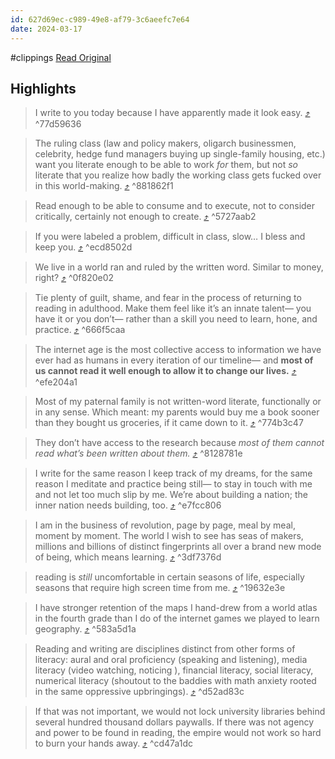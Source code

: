 ```yaml
---
id: 627d69ec-c989-49e8-af79-3c6aeefc7e64
date: 2024-03-17
---
```


#clippings
[Read Original](https://ismatu.substack.com/p/youve-been-traumatized-into-hating)

## Highlights

> I write to you today because I have apparently made it look easy. [⤴️](https://omnivore.app/me/you-ve-been-traumatized-into-hating-reading-and-it-makes-you-eas-18e4b427b9f#77d59636-3942-4e7f-99d3-4cbc0cfeeeb6)  ^77d59636

> The ruling class (law and policy makers, oligarch businessmen, celebrity, hedge fund managers buying up single-family housing, etc.) want you literate enough to be able to work _for_ them, but not _so_ literate that you realize how badly the working class gets fucked over in this world-making. [⤴️](https://omnivore.app/me/you-ve-been-traumatized-into-hating-reading-and-it-makes-you-eas-18e4b427b9f#881862f1-a50f-4211-b5a0-e03c3508139d)  ^881862f1

> Read enough to be able to consume and to execute, not to consider critically, certainly not enough to create. [⤴️](https://omnivore.app/me/you-ve-been-traumatized-into-hating-reading-and-it-makes-you-eas-18e4b427b9f#5727aab2-b220-414d-9c6b-f3b7cb9e4be4)  ^5727aab2

> If you were labeled a problem, difficult in class, slow… I bless and keep you. [⤴️](https://omnivore.app/me/you-ve-been-traumatized-into-hating-reading-and-it-makes-you-eas-18e4b427b9f#ecd8502d-5828-4648-9929-b71a32e8ebed)  ^ecd8502d

> We live in a world ran and ruled by the written word. Similar to money, right? [⤴️](https://omnivore.app/me/you-ve-been-traumatized-into-hating-reading-and-it-makes-you-eas-18e4b427b9f#0f820e02-e4e8-4d18-a93f-1ebb4e36cd0d)  ^0f820e02

> Tie plenty of guilt, shame, and fear in the process of returning to reading in adulthood. Make them feel like it’s an innate talent— you have it or you don’t— rather than a skill you need to learn, hone, and practice. [⤴️](https://omnivore.app/me/you-ve-been-traumatized-into-hating-reading-and-it-makes-you-eas-18e4b427b9f#666f5caa-175a-426e-8aaa-7524f2e34c2c)  ^666f5caa

> The internet age is the most collective access to information we have ever had as humans in every iteration of our timeline— and **most of us cannot read it well enough to allow it to change our lives.** [⤴️](https://omnivore.app/me/you-ve-been-traumatized-into-hating-reading-and-it-makes-you-eas-18e4b427b9f#efe204a1-3923-4d3d-9e07-cf9bf508e059)  ^efe204a1

> Most of my paternal family is not written-word literate, functionally or in any sense. Which meant: my parents would buy me a book sooner than they bought us groceries, if it came down to it. [⤴️](https://omnivore.app/me/you-ve-been-traumatized-into-hating-reading-and-it-makes-you-eas-18e4b427b9f#774b3c47-3ae8-4ccb-a652-12194347f5cd)  ^774b3c47

> They don’t have access to the research because _most of them cannot read what’s been written about them._ [⤴️](https://omnivore.app/me/you-ve-been-traumatized-into-hating-reading-and-it-makes-you-eas-18e4b427b9f#8128781e-263c-49f6-ad7a-ff78f62e4802)  ^8128781e

> I write for the same reason I keep track of my dreams, for the same reason I meditate and practice being still— to stay in touch with me and not let too much slip by me. We’re about building a nation; the inner nation needs building, too. [⤴️](https://omnivore.app/me/you-ve-been-traumatized-into-hating-reading-and-it-makes-you-eas-18e4b427b9f#e7fcc806-a4bf-4526-9d9b-57dfb6b75dd6)  ^e7fcc806

> I am in the business of revolution, page by page, meal by meal, moment by moment. The world I wish to see has seas of makers, millions and billions of distinct fingerprints all over a brand new mode of being, which means learning. [⤴️](https://omnivore.app/me/you-ve-been-traumatized-into-hating-reading-and-it-makes-you-eas-18e4b427b9f#3df7376d-65dd-4465-bc90-91f6ed6fd482)  ^3df7376d

> reading is _still_ uncomfortable in certain seasons of life, especially seasons that require high screen time from me. [⤴️](https://omnivore.app/me/you-ve-been-traumatized-into-hating-reading-and-it-makes-you-eas-18e4b427b9f#19632e3e-4572-48bb-86c0-0fc9e6deaa16)  ^19632e3e

> I have stronger retention of the maps I hand-drew from a world atlas in the fourth grade than I do of the internet games we played to learn geography. [⤴️](https://omnivore.app/me/you-ve-been-traumatized-into-hating-reading-and-it-makes-you-eas-18e4b427b9f#583a5d1a-dc4c-405b-abc5-13cc583ef7ce)  ^583a5d1a

> Reading and writing are disciplines distinct from other forms of literacy: aural and oral proficiency (speaking and listening), media literacy (video watching, noticing ), financial literacy, social literacy, numerical literacy (shoutout to the baddies with math anxiety rooted in the same oppressive upbringings). [⤴️](https://omnivore.app/me/you-ve-been-traumatized-into-hating-reading-and-it-makes-you-eas-18e4b427b9f#d52ad83c-817d-451c-8210-157c142d8cc4)  ^d52ad83c

> If that was not important, we would not lock university libraries behind several hundred thousand dollars paywalls. If there was not agency and power to be found in reading, the empire would not work so hard to burn your hands away. [⤴️](https://omnivore.app/me/you-ve-been-traumatized-into-hating-reading-and-it-makes-you-eas-18e4b427b9f#cd47a1dc-6fdb-4145-83f9-42468df11f2e)  ^cd47a1dc


